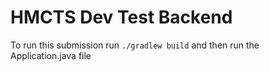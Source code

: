 # HMCTS Dev Test Backend
To run this submission run `./gradlew build` and then run the Application.java file
